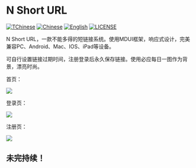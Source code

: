 # N Short URL
[![TChinese](https://img.shields.io/badge/Simplified-Chinese-yellowgreen)](https://github.com/heikejizhk666/N-Short-URL/blob/main/README.md)
[![Chinese](https://img.shields.io/badge/Traditional-Chinese-orange)](https://github.com/heikejizhk666/N-Short-URL/blob/main/README.zh-tw.md)
[![English](https://img.shields.io/badge/-English-blue)](https://github.com/heikejizhk666/N-Short-URL/blob/main/README.en.md)
[![LICENSE](https://img.shields.io/badge/license-Apache--2.0-green)](https://github.com/heikejizhk666/N-Short-URL/blob/main/LICENSE)

N Short URL，一款不能多得的短链接系统。使用MDUI框架，响应式设计，完美兼容PC、Android、Mac、IOS、iPad等设备。

可自行设置链接过期时间，注册登录后永久保存链接。使用必应每日一图作为背景，漂亮时尚。

首页：

![](https://public.sourcegcdn.com/heikeji/wp-uploads/2022/04/5ef1a6de1dccdc7ba414bbc81465606d.png)

登录页：

![](https://public.sourcegcdn.com/heikeji/wp-uploads/2022/04/5acf2d1d8d32067074d26aab2e79cda4.png)

注册页：

![](https://public.sourcegcdn.com/heikeji/wp-uploads/2022/04/397f575537d2a8c309929cd9c2c2a2aa.png)

## 未完持续！
